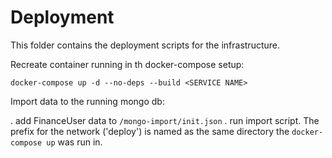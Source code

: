 # Deployment

This folder contains the deployment scripts for the infrastructure.

Recreate container running in th docker-compose setup:
```
docker-compose up -d --no-deps --build <SERVICE NAME>
```

Import data to the running mongo db:

. add FinanceUser data to `/mongo-import/init.json`
. run import script. The prefix for the network ('deploy') is named as the same directory the `docker-compose up` was run in. 